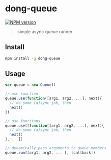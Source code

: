 # dong-queue

[![NPM version](https://img.shields.io/npm/v/dong-queue.svg?style=flat-square)](https://npmjs.org/package/dong-queue)

> simple async queue runner

## Install

```bash
npm install -g dong-queue
```

## Usage

```js
var queue = new Queue()

// use function
queue.use(function([arg1, arg2, ...], next){
  // do some (a)sync job, then
  next()
})

// use functions
queue.use([function([arg1, arg2, ...], next){
  // do some (a)sync job, then
  next()
}, ...])

// dynamically pass arguments to queue members
queue.run([arg1, arg2, ... ], [callback])
```
